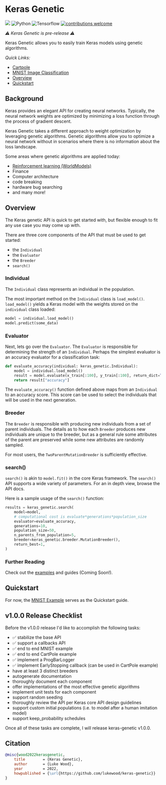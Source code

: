 # Keras Genetic

[![](https://github.com/lukewood/keras-genetic/workflows/Tests/badge.svg?branch=master)](https://github.com/lukewood/keras-genetic/actions?query=workflow%3ATests+branch%3Amaster)
![Python](https://img.shields.io/badge/python-v3.7.0+-success.svg)
![Tensorflow](https://img.shields.io/badge/tensorflow-v2.8.0+-success.svg)
[![contributions welcome](https://img.shields.io/badge/contributions-welcome-brightgreen.svg?style=flat)](https://github.com/lukewood/keras-genetic/issues)

*⚠️ Keras Genetic is pre-release ⚠️*

Keras Genetic allows you to easily train Keras models using genetic algorithms.

*Quick Links:*

- [Cartpole](examples/cartpole/cartpole.py)
- [MNIST Image Classification](examples/mnist/mnist.py)
- [Overview](#Overview)
- [Quickstart](#Quickstart)

## Background
Keras provides an elegant API for creating neural networks.  Typically, the
neural network weights are optimized by minimizing a loss function through the
process of gradient descent.

Keras Genetic takes a different approach to weight optimization by leveraging
genetic algorithms.  Genetic algorithms allow you to optimize a neural network
without in scenarios where there is no information about the loss landscape.

Some areas where genetic algorithms are applied today:

- [Reinforcement learning (WorldModels)](https://worldmodels.github.io/)
- Finance
- Computer architecture
- code breaking
- hardware bug searching
- and many more!

## Overview

The Keras genetic API is quick to get started with, but flexible enough to fit
any use case you may come up with.

There are three core components of the API that must be used to get started:

- the `Individual`
- the `Evaluator`
- the `Breeder`
- `search()`

### Individual

The `Individual` class represents an individual in the population.

The most important method on the `Individual` class is `load_model()`.
`load_model()` yields a Keras model with the weights stored on the `individual`
class loaded:

```python
model = individual.load_model()
model.predict(some_data)
```

### Evaluator

Next, lets go over the `Evaluator`.  The `Evaluator` is responsible for
determining the strength of an `Individual`.  Perhaps the simplest
evaluator is an accuracy evaluator for a classification task:

```python
def evaluate_accuracy(individual: keras_genetic.Individual):
    model = individual.load_model()
    result = model.evaluate(x_train[:100], y_train[:100], return_dict=True, verbose=0)
    return result["accuracy"]
```

The `evaluate_accuracy()` function defined above maps from an `Individual` to an
accuracy score.  This score can be used to select the individuals that will be
used in the next generation.

### Breeder

The `Breeder` is responsible with producing new individuals from a set of parent
individuals.  The details as to how each `Breeder` produces new individuals are
unique to the  breeder, but as a general rule some attributes of the parent are
preserved while some new attributes are randomly sampled.

For most users, the `TwoParentMutationBreeder` is sufficiently effective.

### search()

`search()` is akin to `model.fit()` in the core Keras framework.  The `search()` API
supports a wide variety of parameters.  For an in depth view, browse the API docs.

Here is a sample usage of the `search()` function:

```python
results = keras_genetic.search(
    model=model,
    # computational cost is evaluate*generations*population_size
    evaluator=evaluate_accuracy,
    generations=10,
    population_size=50,
    n_parents_from_population=5,
    breeder=keras_genetic.breeder.MutationBreeder(),
    return_best=1,
)
```

### Further Reading

Check out the [examples](examples/) and guides (Coming Soon!).

## Quickstart

For now, the [MNIST Example](examples/mnist/mnist.py) serves as the Quickstart guide.


## v1.0.0 Release Checklist

Before the v1.0.0 release I'd like to accomplish the following tasks:

- ✅ stabilize the base API
- ✅ support a callbacks API
- ✅ end to end MNIST example
- ✅ end to end CartPole example
- ✅ implement a ProgBarLogger
- ✅ implement EarlyStopping callback (can be used in CartPole example)
- have at least 3 distinct breeders
- autogenerate documentation
- thoroughly document each component
- offer implementations of  the most effective genetic algorithms
- implement unit tests for each component
- support random seeding
- thoroughly review the API per Keras core API design guidelines
- support custom initial populations (i.e. to model after a human imitation model)
- support keep_probability schedules

Once all of these tasks are complete, I will release keras-genetic v1.0.0.

## Citation

```bibtex
@misc{wood2022kerasgenetic,
	title        = {Keras Genetic},
	author       = {Luke Wood},
	year         = 2022,
	howpublished = {\url{https://github.com/lukewood/keras-genetic}}
}
```

